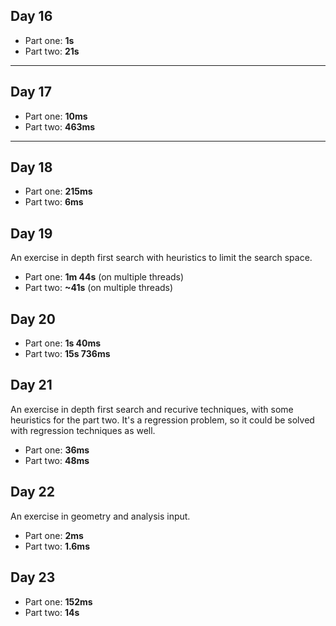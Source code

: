 ## Day 16

- Part one: **1s**
- Part two: **21s**

---

## Day 17

- Part one: **10ms**
- Part two: **463ms**

---

## Day 18

- Part one: **215ms**
- Part two: **6ms**

## Day 19

An exercise in depth first search with heuristics to limit the search space.

- Part one: **1m 44s** (on multiple threads)
- Part two: **~41s** (on multiple threads)

## Day 20

- Part one: **1s 40ms**
- Part two: **15s 736ms**

## Day 21

An exercise in depth first search and recurive techniques, with some heuristics for the
part two.
It's a regression problem, so it could be solved with regression techniques as well.

- Part one: **36ms**
- Part two: **48ms**

## Day 22

An exercise in geometry and analysis input.

- Part one: **2ms**
- Part two: **1.6ms**

## Day 23

- Part one: **152ms**
- Part two: **14s**
